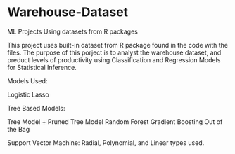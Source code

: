 # Warehouse-Dataset
ML Projects Using datasets from R packages 


This project uses built-in dataset from R package found in the code with the files. 
The purpose of this porject is to analyst the warehouse dataset, and preduct levels of productivity using Classification and Regression Models for 
Statistical Inference. 

Models Used: 

Logistic
Lasso

Tree Based Models: 

Tree Model + Pruned Tree Model
Random Forest 
Gradient Boosting 
Out of the Bag 

Support Vector Machine: 
Radial, Polynomial, and Linear types used. 
